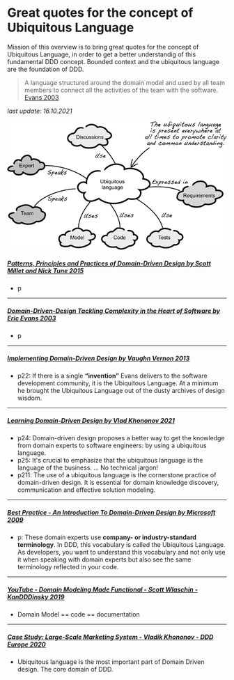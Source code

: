 # Great quotes for the concept of Ubiquitous Language 

Mission of this overview is to bring great quotes for the concept of Ubiquitous Language, in order to get a better understandig of this fundamental DDD concept. Bounded context and the ubiquitous language are the foundation of DDD.

> A language structured around the domain model and used by all team members to connect all the activities of the team with the software. [Evans 2003](https://pubs.opengroup.org/architecture/o-aa-standard/DDD-strategic-patterns.html#context-map)

*last update: 16.10.2021*


![Ubiquitouslanguage](./img/ul.png)

##### [Patterns, Principles and Practices of Domain-Driven Design by Scott Millet and Nick Tune 2015](https://github.com/bmihovski/software-development-ebooks-1/blob/master/%5BPatterns%2C%20Principles%2C%20and%20Practices%20of%20Domain-Driven%20Design%20Kindle%20Edition%20by%20Scott%20Millett%20-%202015%5D.pdf)
* p

___

##### [Domain-Driven-Design Tackling Complexity in the Heart of Software by Eric Evans 2003](https://github.com/gg-daddy/ebooks/blob/master/Eric%20Evans%202003%20-%20Domain-Driven%20Design%20-%20Tackling%20Complexity%20in%20the%20Heart%20of%20Software.pdf)
* p

___

##### [Implementing Domain-Driven Design by Vaughn Vernon 2013](https://ptgmedia.pearsoncmg.com/images/9780321834577/samplepages/0321834577.pdf)
* p22:  If there is a single **“invention”** Evans delivers to the software development community, it is the Ubiquitous Language. At a minimum he brought the Ubiquitous Language out of the dusty archives of design wisdom. 

___

##### [Learning Domain-Driven Design by Vlad Khononov 2021](https://www.amazon.com/Learning-Domain-Driven-Design-Aligning-Architecture/dp/1098100131)
* p24:  Domain-driven design proposes a better way to get the knowledge from domain experts to software engineers: by using a ubiquitous language. 
* p25:  It's crucial to emphasize that the ubiquitous language is the language of the business. ... No technical jargon!
* p211: The use of a ubiquitous language is the cornerstone practice of domain-driven design. It is essential for domain knowledge discovery, communication and effective solution modeling.

___

##### [Best Practice - An Introduction To Domain-Driven Design by Microsoft 2009](https://docs.microsoft.com/en-us/archive/msdn-magazine/2009/february/best-practice-an-introduction-to-domain-driven-design)
* p:  These domain experts use **company- or industry-standard terminology**. In DDD, this vocabulary is called the Ubiquitous Language. As developers, you want to understand this vocabulary and not only use it when speaking with domain experts but also see the same terminology reflected in your code.

___

##### [YouTube - Domain Modeling Made Functional - Scott Wlaschin - KanDDDinsky 2019](https://www.youtube.com/watch?v=2JB1_e5wZmU&t=334s)
*  Domain Model == code == documentation

___

##### [Case Study: Large-Scale Marketing System - Vladik Khononov - DDD Europe 2020](https://youtu.be/0qsAxb3L8GM?t=1081)
*  Ubiquitous language is the most important part of Domain Driven design. The core domain of DDD.
